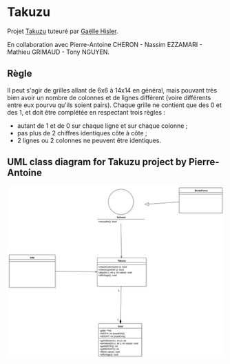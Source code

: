 # Takuzu
Projet <a href="https://fr.wikipedia.org/wiki/Takuzu">Takuzu</a> tuteuré par <a href="http://www.lirmm.fr/~hisler/">Gaëlle Hisler</a>.

En collaboration avec Pierre-Antoine CHERON - Nassim EZZAMARI - Mathieu GRIMAUD - Tony NGUYEN.


<h2>Règle</h2>

<p>Il peut s'agir de grilles allant de 6x6 à 14x14 en général, mais pouvant très bien avoir un nombre de colonnes et de lignes différent (voire différents entre eux pourvu qu'ils soient pairs). Chaque grille ne contient que des 0 et des 1, et doit être complétée en respectant trois règles :</p>

<ul><li>autant de 1 et de 0 sur chaque ligne et sur chaque colonne&nbsp;;</li>
<li>pas plus de 2 chiffres identiques côte à côte&nbsp;;</li>
<li>2 lignes ou 2 colonnes ne peuvent être identiques.</li></ul>

<h2>UML class diagram for Takuzu project by Pierre-Antoine</h2>

<img src="Main3.svg" alt="UML class diagram for Takuzu project by Pierre-Antoine">

